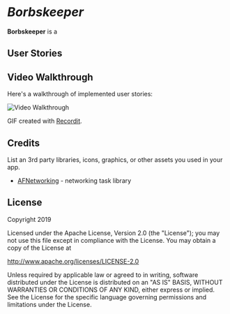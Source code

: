 # *Borbskeeper*

**Borbskeeper** is a 


## User Stories


## Video Walkthrough

Here's a walkthrough of implemented user stories:

<img src='http://g.recordit.co' title='Video Walkthrough' width='' alt='Video Walkthrough' />

GIF created with [Recordit](http://recordit.co).

## Credits

List an 3rd party libraries, icons, graphics, or other assets you used in your app.

- [AFNetworking](https://github.com/AFNetworking/AFNetworking) - networking task library

## License

Copyright 2019 

Licensed under the Apache License, Version 2.0 (the "License");
you may not use this file except in compliance with the License.
You may obtain a copy of the License at

http://www.apache.org/licenses/LICENSE-2.0

Unless required by applicable law or agreed to in writing, software
distributed under the License is distributed on an "AS IS" BASIS,
WITHOUT WARRANTIES OR CONDITIONS OF ANY KIND, either express or implied.
See the License for the specific language governing permissions and
limitations under the License.

